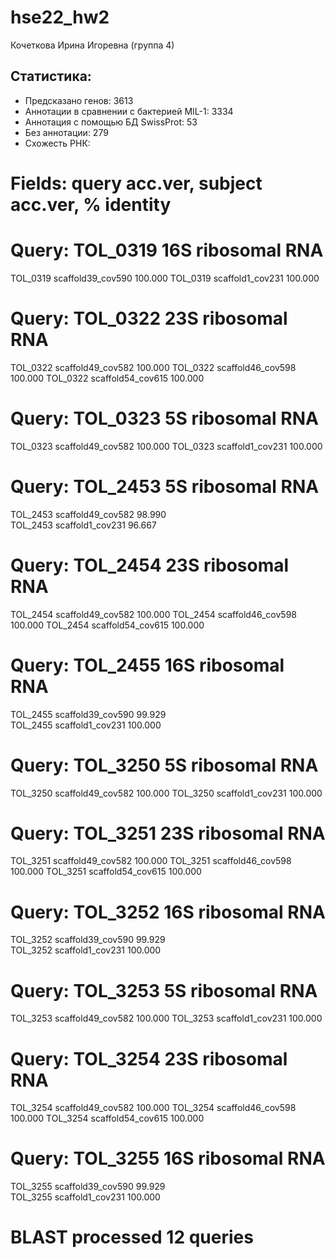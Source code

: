 # hse22_hw2
Кочеткова Ирина Игоревна (группа 4)
## Статистика:
* Предсказано генов: 3613
* Аннотации в сравнении с бактерией MIL-1: 3334
* Аннотация с помощью БД SwissProt: 53
* Без аннотации: 279
* Схожесть РНК:

# Fields: query acc.ver, subject acc.ver, % identity

# Query: TOL_0319 16S ribosomal RNA
TOL_0319	scaffold39_cov590	100.000	
TOL_0319	scaffold1_cov231	100.000	

# Query: TOL_0322 23S ribosomal RNA
TOL_0322	scaffold49_cov582	100.000	
TOL_0322	scaffold46_cov598	100.000
TOL_0322	scaffold54_cov615	100.000	

# Query: TOL_0323 5S ribosomal RNA
TOL_0323	scaffold49_cov582	100.000	
TOL_0323	scaffold1_cov231	100.000	

# Query: TOL_2453 5S ribosomal RNA
TOL_2453	scaffold49_cov582	98.990	
TOL_2453	scaffold1_cov231	96.667

# Query: TOL_2454 23S ribosomal RNA
TOL_2454	scaffold49_cov582	100.000	
TOL_2454	scaffold46_cov598	100.000	
TOL_2454	scaffold54_cov615	100.000

# Query: TOL_2455 16S ribosomal RNA
TOL_2455	scaffold39_cov590	99.929	
TOL_2455	scaffold1_cov231	100.000	

# Query: TOL_3250 5S ribosomal RNA
TOL_3250	scaffold49_cov582	100.000
TOL_3250	scaffold1_cov231	100.000

# Query: TOL_3251 23S ribosomal RNA
TOL_3251	scaffold49_cov582	100.000	
TOL_3251	scaffold46_cov598	100.000	
TOL_3251	scaffold54_cov615	100.000	

# Query: TOL_3252 16S ribosomal RNA
TOL_3252	scaffold39_cov590	99.929	
TOL_3252	scaffold1_cov231	100.000	

# Query: TOL_3253 5S ribosomal RNA
TOL_3253	scaffold49_cov582	100.000	
TOL_3253	scaffold1_cov231	100.000	

# Query: TOL_3254 23S ribosomal RNA
TOL_3254	scaffold49_cov582	100.000
TOL_3254	scaffold46_cov598	100.000
TOL_3254	scaffold54_cov615	100.000

# Query: TOL_3255 16S ribosomal RNA
TOL_3255	scaffold39_cov590	99.929	
TOL_3255	scaffold1_cov231	100.000	
# BLAST processed 12 queries
